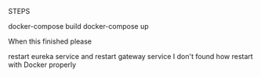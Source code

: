 STEPS 

docker-compose build
docker-compose up

When this finished please

restart eureka service and restart gateway service I don't found how restart with Docker properly